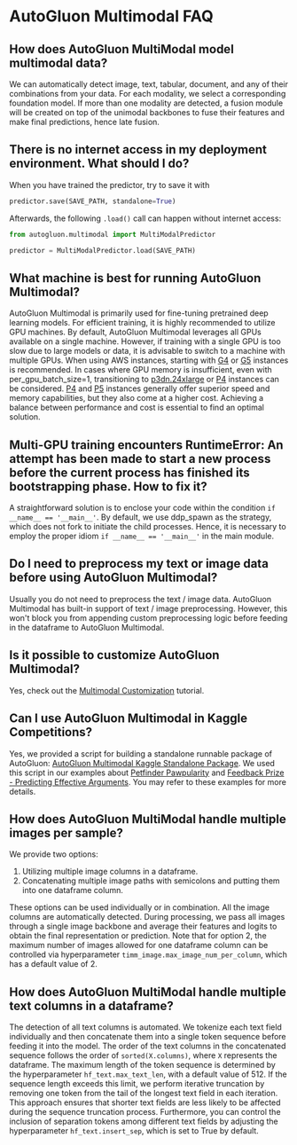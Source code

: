 # AutoGluon Multimodal FAQ

## How does AutoGluon MultiModal model multimodal data?
We can automatically detect image, text, tabular, document, and any of their combinations from your data.
For each modality, we select a corresponding foundation model. 
If more than one modality are detected, a fusion module will be created on top of the unimodal backbones to fuse their features and make final predictions, hence late fusion.

## There is no internet access in my deployment environment. What should I do? 

When you have trained the predictor, try to save it with

```python
predictor.save(SAVE_PATH, standalone=True)
```

Afterwards, the following `.load()` call can happen without internet access:

```python
from autogluon.multimodal import MultiModalPredictor

predictor = MultiModalPredictor.load(SAVE_PATH)
```

## What machine is best for running AutoGluon Multimodal?

AutoGluon Multimodal is primarily used for fine-tuning pretrained deep learning models. 
For efficient training, it is highly recommended to utilize GPU machines. 
By default, AutoGluon Multimodal leverages all GPUs available on a single machine. 
However, if training with a single GPU is too slow due to large models or data, it is advisable to switch to a machine with multiple GPUs. 
When using AWS instances, starting with [G4](https://aws.amazon.com/ec2/instance-types/g4/) or [G5](https://aws.amazon.com/ec2/instance-types/g5/) instances is recommended. 
In cases where GPU memory is insufficient, even with per_gpu_batch_size=1, transitioning to [p3dn.24xlarge](https://aws.amazon.com/ec2/instance-types/p3/) or [P4](https://aws.amazon.com/ec2/instance-types/p4/) instances can be considered.
[P4](https://aws.amazon.com/ec2/instance-types/p4/) and [P5](https://press.aboutamazon.com/2023/3/aws-and-nvidia-collaborate-on-next-generation-infrastructure-for-training-large-machine-learning-models-and-building-generative-ai-applications) instances generally offer superior speed and memory capabilities, but they also come at a higher cost. 
Achieving a balance between performance and cost is essential to find an optimal solution.


## Multi-GPU training encounters RuntimeError: An attempt has been made to start a new process before the current process has finished its bootstrapping phase. How to fix it?

A straightforward solution is to enclose your code within the condition `if __name__ == '__main__'`. 
By default, we use ddp_spawn as the strategy, which does not fork to initiate the child processes. 
Hence, it is necessary to employ the proper idiom `if __name__ == '__main__'` in the main module.


## Do I need to preprocess my text or image data before using AutoGluon Multimodal?

Usually you do not need to preprocess the text / image data. AutoGluon Multimodal has built-in 
support of text / image preprocessing. However, this won't block you from appending custom preprocessing logic before 
feeding in the dataframe to AutoGluon Multimodal.


## Is it possible to customize AutoGluon Multimodal?

Yes, check out the [Multimodal Customization](advanced_topics/customization.ipynb) tutorial.

## Can I use AutoGluon Multimodal in Kaggle Competitions?

Yes, we provided a script for building a standalone runnable package of AutoGluon: [AutoGluon Multimodal Kaggle Standalone Package](https://www.kaggle.com/code/linuxdex/get-autogluon-standalone). 
We used this script in our examples about [Petfinder Pawpularity](https://github.com/autogluon/autogluon/tree/master/examples/automm/kaggle_pawpularity) 
and [Feedback Prize - Predicting Effective Arguments](https://github.com/autogluon/autogluon/tree/master/examples/automm/kaggle_feedback_prize). 
You may refer to these examples for more details.

## How does AutoGluon MultiModal handle multiple images per sample?

We provide two options:
1. Utilizing multiple image columns in a dataframe.
2. Concatenating multiple image paths with semicolons and putting them into one dataframe column.

These options can be used individually or in combination. All the image columns are automatically detected.
During processing, we pass all images through a single image backbone and average their features and logits to obtain the final representation or prediction. 
Note that for option 2, the maximum number of images allowed for one dataframe column can be controlled via hyperparameter `timm_image.max_image_num_per_column`, which has a default value of 2.

## How does AutoGluon MultiModal handle multiple text columns in a dataframe?

The detection of all text columns is automated.
We tokenize each text field individually and then concatenate them into a single token sequence before feeding it into the model. 
The order of the text columns in the concatenated sequence follows the order of `sorted(X.columns)`, where `X` represents the dataframe.
The maximum length of the token sequence is determined by the hyperparameter `hf_text.max_text_len`, with a default value of 512. 
If the sequence length exceeds this limit, we perform iterative truncation by removing one token from the tail of the longest text field in each iteration. 
This approach ensures that shorter text fields are less likely to be affected during the sequence truncation process.
Furthermore, you can control the inclusion of separation tokens among different text fields by adjusting the hyperparameter `hf_text.insert_sep`, which is set to True by default.
